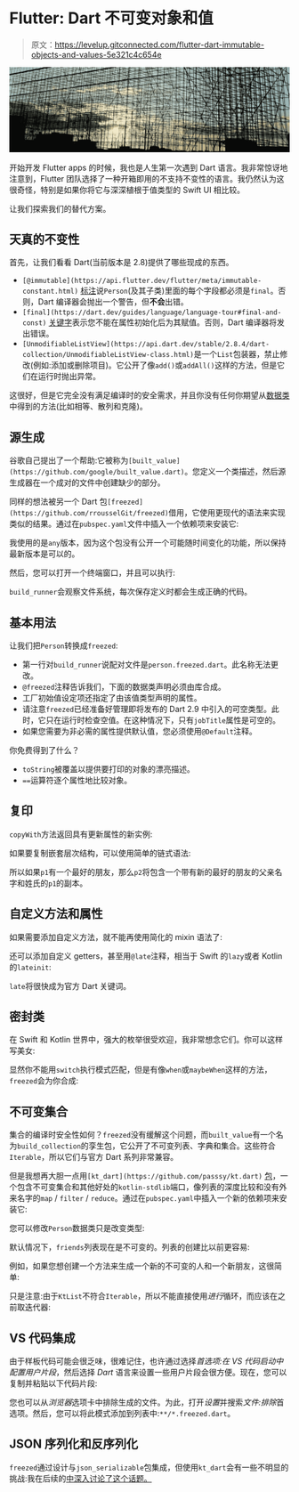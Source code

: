 # Flutter: Dart 不可变对象和值

> 原文：<https://levelup.gitconnected.com/flutter-dart-immutable-objects-and-values-5e321c4c654e>

![](img/0e078701c90299c9dc27ee1a0da6a262.png)

开始开发 Flutter apps 的时候，我也是人生第一次遇到 Dart 语言。我非常惊讶地注意到，Flutter 团队选择了一种开箱即用的不支持不变性的语言。我仍然认为这很奇怪，特别是如果你将它与深深植根于值类型的 Swift UI 相比较。

让我们探索我们的替代方案。

## 天真的不变性

首先，让我们看看 Dart(当前版本是 2.8)提供了哪些现成的东西。

*   `[@immutable](https://api.flutter.dev/flutter/meta/immutable-constant.html)` [标注](https://api.flutter.dev/flutter/meta/immutable-constant.html)说`Person`(及其子类)里面的每个字段都必须是`final`。否则，Dart 编译器会抛出一个警告，但**不会**出错。
*   `[final](https://dart.dev/guides/language/language-tour#final-and-const)` [关键字](https://dart.dev/guides/language/language-tour#final-and-const)表示您不能在属性初始化后为其赋值。否则，Dart 编译器将发出错误。
*   `[UnmodifiableListView](https://api.dart.dev/stable/2.8.4/dart-collection/UnmodifiableListView-class.html)`是一个`List`包装器，禁止修改(例如:添加或删除项目)。它公开了像`add()`或`addAll()`这样的方法，但是它们在运行时抛出异常。

这很好，但是它完全没有满足编译时的安全需求，并且你没有任何你期望从[数据类](https://kotlinlang.org/docs/reference/data-classes.html)中得到的方法(比如相等、散列和克隆)。

## 源生成

谷歌自己提出了一个帮助:它被称为`[built_value](https://github.com/google/built_value.dart)`。您定义一个类描述，然后源生成器在一个成对的文件中创建缺少的部分。

同样的想法被另一个 Dart 包`[freezed](https://github.com/rrousselGit/freezed)`借用，它使用更现代的语法来实现类似的结果。通过在`pubspec.yaml`文件中插入一个依赖项来安装它:

我使用的是`any`版本，因为这个包没有公开一个可能随时间变化的功能，所以保持最新版本是可以的。

然后，您可以打开一个终端窗口，并且可以执行:

`build_runner`会观察文件系统，每次保存定义时都会生成正确的代码。

## 基本用法

让我们把`Person`转换成`freezed`:

*   第一行对`build_runner`说配对文件是`person.freezed.dart`。此名称无法更改。
*   `@freezed`注释告诉我们，下面的数据类声明必须由库合成。
*   工厂初始值设定项还指定了由该值类型声明的属性。
*   请注意`freezed`已经准备好管理即将发布的 Dart 2.9 中引入的可空类型。此时，它只在运行时检查空值。在这种情况下，只有`jobTitle`属性是可空的。
*   如果您需要为非必需的属性提供默认值，您必须使用`@Default`注释。

你免费得到了什么？

*   `toString`被覆盖以提供要打印的对象的漂亮描述。
*   `==`运算符逐个属性地比较对象。

## 复印

`copyWith`方法返回具有更新属性的新实例:

如果要复制嵌套层次结构，可以使用简单的链式语法:

所以如果`p1`有一个最好的朋友，那么`p2`将包含一个带有新的最好的朋友的父亲名字和姓氏的`p1`的副本。

## 自定义方法和属性

如果需要添加自定义方法，就不能再使用简化的 mixin 语法了:

还可以添加自定义 getters，甚至用`@late`注释，相当于 Swift 的`lazy`或者 Kotlin 的`lateinit`:

``late``将很快成为官方 Dart 关键词。

## 密封类

在 Swift 和 Kotlin 世界中，强大的枚举很受欢迎，我非常想念它们。你可以这样写美女:

显然你不能用`switch`执行模式匹配，但是有像`when`或`maybeWhen`这样的方法，`freezed`会为你合成:

## 不可变集合

集合的编译时安全性如何？`freezed`没有缓解这个问题，而`built_value`有一个名为`build_collection`的孪生包，它公开了不可变列表、字典和集合。这些符合`Iterable`，所以它们与官方 Dart 系列非常兼容。

但是我想再大胆一点用`[kt_dart](https://github.com/passsy/kt.dart)` [包](https://github.com/passsy/kt.dart)，一个包含不可变集合和其他好处的`kotlin-stdlib`端口，像列表的深度比较和没有外来名字的`map` / `filter` / `reduce`。通过在`pubspec.yaml`中插入一个新的依赖项来安装它:

您可以修改`Person`数据类只是改变类型:

默认情况下，`friends`列表现在是不可变的。列表的创建比以前更容易:

例如，如果您想创建一个方法来生成一个新的不可变的人和一个新朋友，这很简单:

只是注意:由于`KtList`不符合`Iterable`，所以不能直接使用*进行*循环，而应该在之前取迭代器:

## VS 代码集成

由于样板代码可能会很乏味，很难记住，也许通过选择*首选项:在 VS 代码启动中配置用户片段*，然后选择 *Dart* 语言来设置一些用户片段会很方便。现在，您可以复制并粘贴以下代码片段:

您也可以从*浏览器*选项卡中排除生成的文件。为此，打开*设置*并搜索*文件:排除*首选项。然后，您可以将此模式添加到列表中:`**/*.freezed.dart`。

## JSON 序列化和反序列化

`freezed`通过设计与`json_serializable`包集成，但使用`kt_dart`会有一些不明显的挑战:我在后续的[中深入讨论了这个话题。](https://medium.com/@muccy/flutter-dart-immutable-objects-json-serialization-and-deserialization-dff917b1af2)